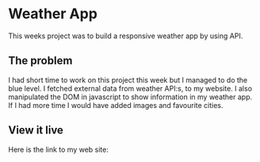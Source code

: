 # Weather App

This weeks project was to build a responsive weather app by using API.

## The problem

I had short time to work on this project this week but I managed to do the blue level. I fetched external data from weather API:s, to my website. I also manipulated the DOM in javascript to show information in my weather app. If I had more time I would have added images and favourite cities.

## View it live

Here is the link to my web site:  
